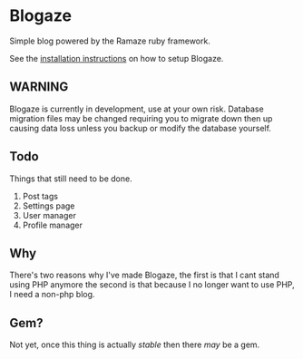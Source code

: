 Blogaze
========

Simple blog powered by the Ramaze ruby framework.

See the [installation instructions](https://github.com/nirix/blogaze/wiki/Installation) on how to setup Blogaze.

WARNING
-------

Blogaze is currently in development, use at your own risk. Database migration files may be changed
requiring you to migrate down then up causing data loss unless you backup or modify the database yourself.

Todo
------

Things that still need to be done.

1. Post tags
3. Settings page
4. User manager
5. Profile manager

Why
------

There's two reasons why I've made Blogaze, the first is that I cant stand using PHP anymore
the second is that because I no longer want to use PHP, I need a non-php blog.

Gem?
------

Not yet, once this thing is actually _stable_ then there _may_ be a gem.